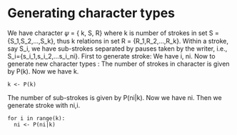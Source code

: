 # Generating character types
We have character 𝜓 = { k, S, R} where k is number of strokes in set S = {S_1,S_2,...,S_k}, thus k relations in set R = {R_1,R_2,...,R_k}.
Within a stroke, say S_i, we have sub-strokes separated by pauses taken by the writer, i.e., S_i={s_i_1,s_i_2,...s_i_ni}. 
First to generate stroke:
We have i, ni.
Now to generate new character types :
The number of strokes in character is given by P(k). Now we have k.
```
k <- P(k)
```
The number of sub-strokes is given by P(ni|k). Now we have ni.
Then we generate stroke with ni,i.
```
for i in range(k):
  ni <- P(ni|k)
  
```
